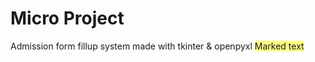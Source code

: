 # Micro Project
Admission form fillup system made with tkinter & openpyxl <span style="background-color: #FFFF83">Marked text</span>
